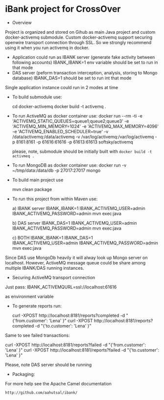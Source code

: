 iBank project for CrossOver
===========================

* Overview

Project is organized and stored on Gihub as main Java project and custom docker-activemq submodule. Custom docker-activemq support securing openwire transport connection through SSL. So we strongly recommend using it when you run activemq in docker.

* Application could run as IBANK server (generate fake activity between following accounts) IBANK_IBANK=1 env variable should be set to run in that mode
* DAS server (peform transaction interception, analysis, storing to Mongo database) IBANK_DAS=1 should be set to run int that mode

Single application instance could run in 2 modes at time

* To build submodule use:

   cd docker-activemq
   docker build -t activemq .

* To run ActiveMQ as docker container use:
   docker run --rm -ti -e 'ACTIVEMQ_STATIC_QUEUES=queue1;queue2;queue3' -e 'ACTIVEMQ_MIN_MEMORY=1024' -e  'ACTIVEMQ_MAX_MEMORY=4096' -e 'ACTIVEMQ_ENABLED_SCHEDULER=true' -v /data/activemq:/data/activemq -v /var/log/activemq:/var/log/activemq -p 8161:8161 -p 61616:61616 -p 61613:61613 softsky/activemq

   please, note, submodule should be initially built with `docker build -t activmeq .`

* To run MongoDB as docker container use:
   docker run -v ~/tmp/data:/data/db -p 27017:27017 mongo

* To build main project use

    mvn clean package

* To run this project from within Maven use:

   a) IBANK server
      IBANK_IBANK=1 IBANK_ACTIVEMQ_USER=admin IBANK_ACTIVEMQ_PASSWORD=admin mvn exec:java

   b) DAS server
      IBANK_DAS=1 IBANK_ACTIVEMQ_USER=admin IBANK_ACTIVEMQ_PASSWORD=admin mvn exec:java

   c) BOTH
      IBANK_IBANK=1 IBANK_DAS=1 IBANK_ACTIVEMQ_USER=admin IBANK_ACTIVEMQ_PASSWORD=admin mvn exec:java

Since DAS use MongoDb heavily it will alway look up Mongo server on localhost. However, ActiveMQ message queue could be share among multiple IBANK/DAS
running instances.

* Securing ActiveMQ transport connection

Just pass:
     IBANK_ACTIVEMQURL=ssl://localhost:61616

as environment variable

* To generate reports run:

   curl -XPOST http://localhost:8181/reports?completed -d "{'from.customer': 'Lena' }"
   curl -XPOST http://localhost:8181/reports?completed -d "{'to.customer': 'Lena' }"

Same to see failed transactions:

   curl -XPOST http://localhost:8181/reports?failed -d "{'from.customer': 'Lena' }"
   curl -XPOST http://localhost:8181/reports?failed -d "{'to.customer': 'Lena' }"


Please, note DAS server should be running



* Packaging:

For more help see the Apache Camel documentation

    http://github.com/aahutsal/ibank/

